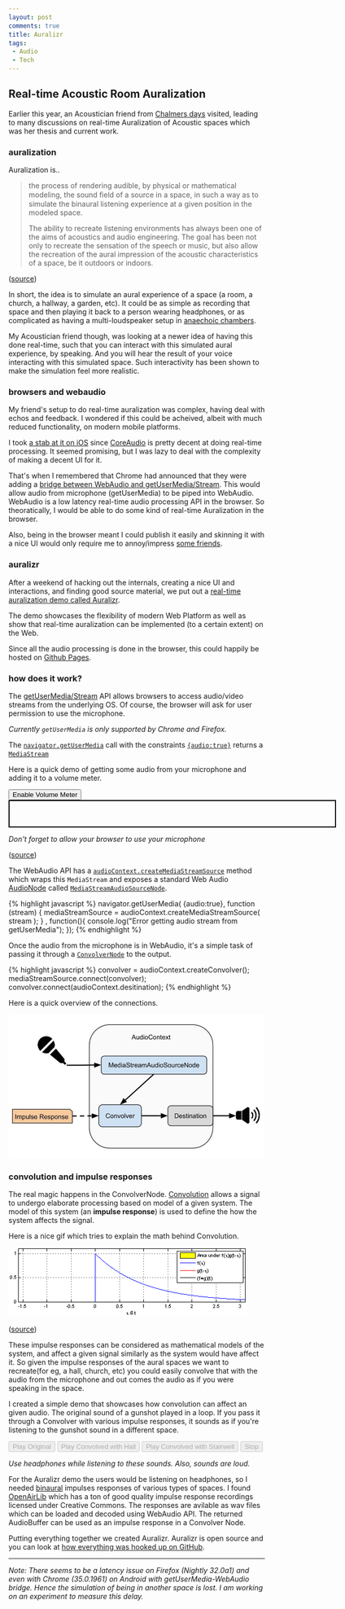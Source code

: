 ```yaml
---
layout: post
comments: true
title: Auralizr
tags:
 - Audio
 - Tech
---
```

## Real-time Acoustic Room Auralization

Earlier this year, an Acoustician friend from [Chalmers days](http://chinpen.net/blog/where-is-acoustics-used) visited, leading to many discussions on real-time Auralization of Acoustic spaces which was her thesis and current work.

### auralization

Auralization is..

> the process of rendering audible, by physical or mathematical modeling, the sound ﬁeld of a source in a space, in such a way as to simulate the binaural listening experience at a given position in the modeled space.
>
> The ability to recreate listening environments has always been one of the aims of acoustics and audio engineering. The goal has been not only to recreate the sensation of the speech or music, but also allow the recreation of the aural impression of the acoustic characteristics of a space, be it outdoors or indoors.

([source](https://github.com/notthetup/mastersthesis/blob/master/thesis.pdf))

In short, the idea is to simulate an aural experience of a space (a room, a church, a hallway, a garden, etc). It could be as simple as recording that space and then playing it back to a person wearing headphones, or as complicated as having a multi-loudspeaker setup in [anaechoic chambers](http://en.wikipedia.org/wiki/Anechoic_chamber).

My Acoustician friend though, was looking at a newer idea of having this done real-time, such that you can interact with this simulated aural experience, by speaking. And you will hear the result of your voice interacting with this simulated space. Such interactivity has been shown to make the simulation feel more realistic.

### browsers and webaudio

My friend's setup to do real-time auralization was complex, having deal with echos and feedback. I wondered if this could be acheived, albeit with much reduced functionality, on modern mobile platforms.

I took [a stab at it on iOS](https://github.com/notthetup/Auralize) since [CoreAudio](https://developer.apple.com/library/ios/documentation/MusicAudio/Conceptual/AudioUnitHostingGuide_iOS/ConstructingAudioUnitApps/ConstructingAudioUnitApps.html#///apple_ref/doc/uid/TP40009492-CH16-SW3) is pretty decent at doing real-time processing. It seemed promising, but I was lazy to deal with the complexity of making a decent UI for it.

That's when I remembered that Chrome had announced that they were adding a [bridge between WebAudio and getUserMedia/Stream](http://updates.html5rocks.com/2012/09/Live-Web-Audio-Input-Enabled). This would allow audio from microphone (getUserMedia) to be piped into WebAudio. WebAudio is a low latency real-time audio processing API in the browser. So theoratically, I would be able to do some kind of real-time Auralization in the browser.

Also, being in the browser meant I could publish it easily and skinning it with a nice UI would only require me to annoy/impress [some friends](http://sayan.ee/).

### auralizr

After a weekend of hacking out the internals, creating a nice UI and interactions, and finding good source material, we put out a [real-time auralization demo called Auralizr](http://notthetup.github.io/auralizr).

The demo showcases the flexibility of modern Web Platform as well as show that real-time auralization can be implemented (to a certain extent) on the Web.

Since all the audio processing is done in the browser, this could happily be hosted on [Github Pages](https://pages.github.com/).


### how does it work?

The [getUserMedia/Stream](http://caniuse.com/#search=getusermedia) API allows browsers to access audio/video streams from the underlying OS. Of course, the browser will ask for user permission to use the microphone.

_Currently `getUserMedia` is only supported by Chrome and Firefox._

The [`navigator.getUserMedia`](http://dev.w3.org/2011/webrtc/editor/getusermedia.html#dom-navigator-getusermedia) call with the constraints [`{audio:true}`](http://dev.w3.org/2011/webrtc/editor/getusermedia.html#idl-def-MediaStreamConstraints) returns a [`MediaStream`](http://dev.w3.org/2011/webrtc/editor/getusermedia.html#idl-def-MediaStream)

Here is a quick demo of getting some audio from your microphone and adding it to a volume meter.

<script src="../js/volume-meter.js"></script>
<div id="volumedemo">
<button class="btn" id="enable" style= "vertical-align: top;">Enable Volume Meter</button></div>
<div style= "width:640px; height:50px; border:2px solid; border-color:black">
<canvas id="meter" style= "margin-top:3px; width: 640px; height:46px;"> </canvas>
</div>

_Don't forget to allow your browser to use your microphone_

([source](https://github.com/cwilso/volume-meter/))

The WebAudio API has a [`audioContext.createMediaStreamSource`](http://webaudio.github.io/web-audio-api/#widl-AudioContext-createMediaStreamSource-MediaStreamAudioSourceNode-MediaStream-mediaStream) method which wraps this `MediaStream` and exposes a standard Web Audio [AudioNode](http://webaudio.github.io/web-audio-api/#idl-def-AudioNode) called [`MediaStreamAudioSourceNode`](http://webaudio.github.io/web-audio-api/#idl-def-MediaStreamAudioSourceNode).


{% highlight javascript %}
navigator.getUserMedia( {audio:true}, function (stream) {
	mediaStreamSource = audioContext.createMediaStreamSource( stream );
} , function(){
	console.log("Error getting audio stream from getUserMedia");
});
{% endhighlight %}

Once the audio from the microphone is in WebAudio, it's a simple task of passing it through a [`ConvolverNode`](http://webaudio.github.io/web-audio-api/#the-convolvernode-interface) to the output.

{% highlight javascript %}
convolver = audioContext.createConvolver();
mediaStreamSource.connect(convolver);
convolver.connect(audioContext.desitination);
{% endhighlight %}

Here is a quick overview of the connections.

![auralizr schematic](../images/2014/06/auralizr.jpg)

### convolution and impulse responses

The real magic happens in the ConvolverNode. [Convolution](http://en.wikipedia.org/wiki/Convolution#Derivations) allows a signal to undergo elaborate processing based on model of a given system. The model of this system (an __impulse response__) is used to define the how the system affects the signal.

Here is a nice gif which tries to explain the math behind Convolution.

![convolution](../images/2014/06/convolution.gif)

([source](http://en.wikipedia.org/wiki/Convolution#mediaviewer/File:Convolution_of_spiky_function_with_box2.gif))

These impulse responses can be considered as mathematical models of the system, and affect a given signal similarly as the system would have affect it. So given the impulse responses of the aural spaces we want to recreate(for eg, a hall, church, etc) you could easily convolve that with the audio from the microphone and out comes the audio as if you were speaking in the space.

I created a simple demo that showcases how convolution can affect an given audio. The original sound of a gunshot played in a loop. If you pass it through a Convolver with various impulse responses, it sounds as if you're listening to the gunshot sound in a different space.

<script src="../js/convolve-demo.js"></script>
<div id="convolvedemo">
	<input type="button" class="btn" id="original" style= "vertical-align: top;" value="Play Original" disabled="true" />
	<input  type="button" class="btn" id="hall" style= "vertical-align: top;" value="Play Convolved with Hall" disabled="true" />
	<input  type="button" class="btn" id="stairwell" style= "vertical-align: top;" value="Play Convolved with Stairwell" disabled="true" />
	<input  type="button" class="btn" id="stop" style= "vertical-align: top;" value="Stop" disabled="true" />
</div>

_Use headphones while listening to these sounds. Also, sounds are loud._


For the Auralizr demo the users would be listening on headphones, so I needed [binaural](http://en.wikipedia.org/wiki/Binaural_recording) impulses responses of various types of spaces. I found [OpenAirLib](http://www.openairlib.net/) which has a ton of good quality impulse response recordings licensed under Creative Commons. The responses are avilable as wav files which can be loaded and decoded using WebAudio API. The returned AudioBuffer can be used as an impulse response in a Convolver Node.


Putting everything together we created Auralizr. Auralizr is open source and you can look at [how everything was hooked up on GitHub](https://github.com/notthetup/auralizr).

---

_Note: There seems to be a latency issue on Firefox (Nightly 32.0a1) and even with Chrome (35.0.1961) on Android with getUserMedia-WebAudio bridge. Hence the simulation of being in another space is lost. I am working on an experiment to measure this delay._





